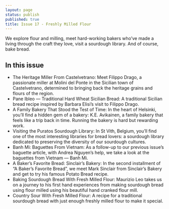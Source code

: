 ```yaml
---
layout: page
status: publish
published: true
title: Issue 17 - Freshly Milled Flour
---
```


We explore flour and milling, meet hard-working bakers who’ve made a living through the craft they love, visit a sourdough library. And of course, bake bread.

## In this issue

-   The Heritage Miller From Castelvetrano: Meet Filippo Drago, a passionate miller at Molini del Ponte in the Sicilian town of Castelvetrano, determined to bringing back the heritage grains and flours of the region.
-   Pane Ibleo — Traditional Hard Wheat Sicilian Bread: A traditional Sicilian bread recipe inspired by Barbara Elisi’s visit to Filippo Drago.
-   A Family Bakery That Stood the Test of Time: In the heart of Helsinki, you’ll find a hidden gem of a bakery: K.E. Avikainen, a family bakery that feels like a trip back in time. Running the bakery is hard but rewarding work.
-   Visiting the Puratos Sourdough Library: In St Vith, Belgium, you’ll find one of the most interesting libraries for bread lovers: a sourdough library dedicated to preserving the diversity of our sourdough cultures.
-   Banh Mi: Baguettes From Vietnam: As a follow-up to our previous issue’s baguette article, with Andrea Nguyen’s help, we take a look at the baguettes from Vietnam — Banh Mi.
-   A Baker’s Favorite Bread: Sinclair’s Bakery: In the second installment of “A Baker’s Favorite Bread”, we meet Mark Sinclair from Sinclair’s Bakery and get to try his famous Potato Bread recipe.
-   Baking Sourdough Bread With Fresh Milled Flour: Maurizio Leo takes us on a journey to his first hand experiences from making sourdough bread using flour milled using his beautiful hand cranked flour mill.
-   Country Sour With Fresh Milled Flour: A recipe for a traditional sourdough bread with just enough freshly milled flour to make it special.
